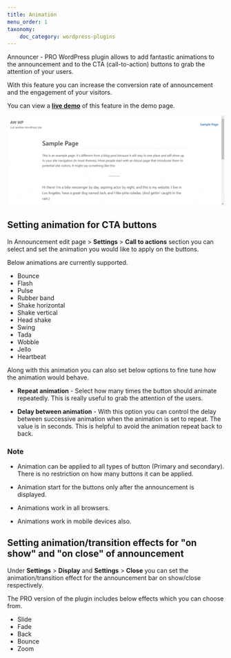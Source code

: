 ```yaml
---
title: Animation
menu_order: 1
taxonomy:
    doc_category: wordpress-plugins
---
```


Announcer - PRO WordPress plugin allows to add fantastic animations to the announcement and to the CTA (call-to-action) buttons to grab the attention of your users.

With this feature you can increase the conversion rate of announcement and the engagement of your visitors.

You can view a [**live demo**](/demo/announcer-pro/) of this feature in the demo page.

![Announcer WordPress plugin notification bar animation and transition](/_images/ancrp-animation.gif)

## Setting animation for CTA buttons

In Announcement edit page > __Settings__ > __Call to actions__ section you can select and set the animation you would like to apply on the buttons.

Below animations are currently supported.

* Bounce
* Flash
* Pulse
* Rubber band
* Shake horizontal
* Shake vertical
* Head shake
* Swing
* Tada
* Wobble
* Jello
* Heartbeat

Along with this animation you can also set below options to fine tune how the animation would behave.

* **Repeat animation** - Select how many times the button should animate repeatedly. This is really useful to grab the attention of the users.

* **Delay between animation** - With this option you can control the delay between successive animation when the animation is set to repeat. The value is in seconds. This is helpful to avoid the animation repeat back to back.

### Note

* Animation can be applied to all types of button (Primary and secondary). There is no restriction on how many buttons it can be applied.

* Animation start for the buttons only after the announcement is displayed.

* Animations work in all browsers.

* Animations work in mobile devices also.

## Setting animation/transition effects for "on show" and "on close" of announcement

Under **Settings** > **Display** and **Settings** > **Close** you can set the animation/transition effect for the announcement bar on show/close respectively.

The PRO version of the plugin includes below effects which you can choose from.

* Slide
* Fade
* Back
* Bounce
* Zoom